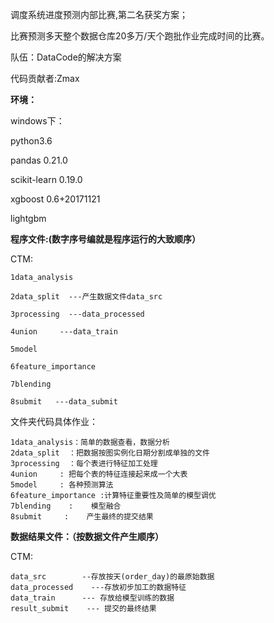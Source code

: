 
调度系统进度预测内部比赛,第二名获奖方案；

比赛预测多天整个数据仓库20多万/天个跑批作业完成时间的比赛。


队伍：DataCode的解决方案

代码贡献者:Zmax


__环境：__

windows下：

python3.6

pandas 0.21.0

scikit-learn 0.19.0

xgboost 0.6+20171121

lightgbm



__程序文件:(数字序号编就是程序运行的大致顺序）__

CTM:
    
    1data_analysis
    
    2data_split  ---产生数据文件data_src
    
    3processing  ---data_processed
    
    4union     ---data_train
    
    5model
    
    6feature_importance
    
    7blending
    
    8submit   ---data_submit
    

  文件夹代码具体作业：
    
    1data_analysis：简单的数据查看，数据分析
    2data_split  ：把数据按图实例化日期分割成单独的文件
    3processing  ：每个表进行特征加工处理
    4union     : 把每个表的特征连接起来成一个大表
    5model     : 各种预测算法
    6feature_importance :计算特征重要性及简单的模型调优
    7blending    :    模型融合
    8submit     :    产生最终的提交结果

__数据结果文件：（按数据文件产生顺序）__

CTM:
    
    data_src        --存放按天(order_day)的最原始数据
    data_processed    ---存放初步加工的数据特征
    data_train      --- 存放给模型训练的数据
    result_submit    --- 提交的最终结果





